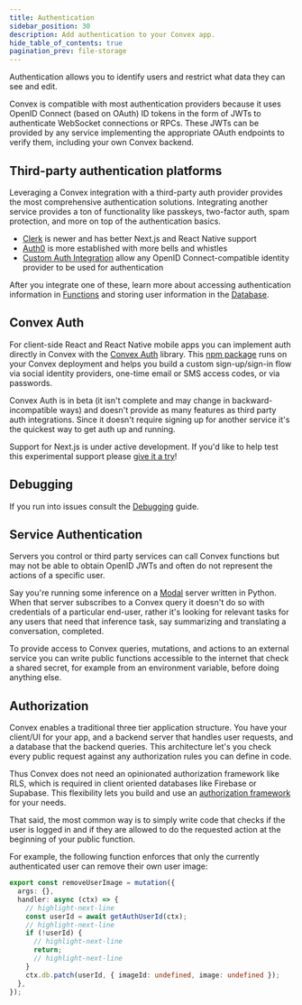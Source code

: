 ```yaml
---
title: Authentication
sidebar_position: 30
description: Add authentication to your Convex app.
hide_table_of_contents: true
pagination_prev: file-storage
---
```


Authentication allows you to identify users and restrict what data they can see
and edit.

Convex is compatible with most authentication providers because it uses OpenID
Connect (based on OAuth) ID tokens in the form of JWTs to authenticate WebSocket
connections or RPCs. These JWTs can be provided by any service implementing the
appropriate OAuth endpoints to verify them, including your own Convex backend.

## Third-party authentication platforms

Leveraging a Convex integration with a third-party auth provider provides the
most comprehensive authentication solutions. Integrating another service
provides a ton of functionality like passkeys, two-factor auth, spam protection,
and more on top of the authentication basics.

- [Clerk](/auth/clerk.mdx) is newer and has better Next.js and React Native
  support
- [Auth0](/auth/auth0.mdx) is more established with more bells and whistles
- [Custom Auth Integration](/auth/advanced/custom-auth.mdx) allow any OpenID
  Connect-compatible identity provider to be used for authentication

After you integrate one of these, learn more about accessing authentication
information in [Functions](/auth/functions-auth.mdx) and storing user
information in the [Database](/auth/database-auth.mdx).

## Convex Auth

For client-side React and React Native mobile apps you can implement auth
directly in Convex with the [Convex Auth](/auth/convex-auth.mdx) library. This
[npm package](https://github.com/get-convex/convex-auth) runs on your Convex
deployment and helps you build a custom sign-up/sign-in flow via social identity
providers, one-time email or SMS access codes, or via passwords.

Convex Auth is in beta (it isn't complete and may change in
backward-incompatible ways) and doesn't provide as many features as third party
auth integrations. Since it doesn't require signing up for another service it's
the quickest way to get auth up and running.

<BetaAdmonition feature="Convex Auth" verb="is" />

Support for Next.js is under active development. If you'd like to help test this
experimental support please [give it a try](https://labs.convex.dev/auth)!

## Debugging

If you run into issues consult the [Debugging](/auth/debug.mdx) guide.

## Service Authentication

Servers you control or third party services can call Convex functions but may
not be able to obtain OpenID JWTs and often do not represent the actions of a
specific user.

Say you're running some inference on a [Modal](https://modal.com/) server
written in Python. When that server subscribes to a Convex query it doesn't do
so with credentials of a particular end-user, rather it's looking for relevant
tasks for any users that need that inference task, say summarizing and
translating a conversation, completed.

To provide access to Convex queries, mutations, and actions to an external
service you can write public functions accessible to the internet that check a
shared secret, for example from an environment variable, before doing anything
else.

## Authorization

Convex enables a traditional three tier application structure. You have your
client/UI for your app, and a backend server that handles user requests, and a
database that the backend queries. This architecture let's you check every
public request against any authorization rules you can define in code.

Thus Convex does not need an opinionated authorization framework like RLS, which
is required in client oriented databases like Firebase or Supabase. This
flexibility lets you build and use an
[authorization framework](https://en.wikipedia.org/wiki/Authorization) for your
needs.

That said, the most common way is to simply write code that checks if the user
is logged in and if they are allowed to do the requested action at the beginning
of your public function.

For example, the following function enforces that only the currently
authenticated user can remove their own user image:

```typescript
export const removeUserImage = mutation({
  args: {},
  handler: async (ctx) => {
    // highlight-next-line
    const userId = await getAuthUserId(ctx);
    // highlight-next-line
    if (!userId) {
      // highlight-next-line
      return;
      // highlight-next-line
    }
    ctx.db.patch(userId, { imageId: undefined, image: undefined });
  },
});
```

<StackPosts query="authentication" />
